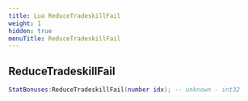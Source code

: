 ```yaml
---
title: Lua ReduceTradeskillFail
weight: 1
hidden: true
menuTitle: ReduceTradeskillFail
---
```

## ReduceTradeskillFail
```lua
StatBonuses:ReduceTradeskillFail(number idx); -- unknown - int32
```